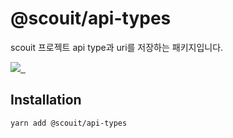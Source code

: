 # @scouit/api-types

scouit 프로젝트 api type과 uri를 저장하는 패키지입니다.

<a href="https://github.com/scouit/api-types/actions/workflows/node-ci.yml">
  <img src="https://github.com/scouit/api-types/actions/workflows/node-ci.yml/badge.svg"/>
</a>

<a href="https://bundlephobia.com/package/@scouit/api-types@latest" target="\_parent">
  <img alt="" src="https://badgen.net/bundlephobia/minzip/@scouit/api-types" />
</a>

<a href="https://github.com/scouit/api-types/" target="\_parent">
  <img alt="" src="https://img.shields.io/github/stars/scouit/api-types.svg?style=social&label=Star" />
</a>

## Installation

```shell
yarn add @scouit/api-types
```
